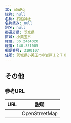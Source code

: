 ```yaml
---
ID: m5uRq
総称: null
名称: 石船神社
名称読み: null
別名: null
都道府県: 茨城県
区域: 小美玉市
緯度: 36.2424828
経度: 140.361005
郵便番号: 3190107
住所: 茨城県小美玉市小岩戸１２７０
---
```


## その他

### 参考URL

| URL | 説明          |
| --- | ------------- |
|     | OpenStreetMap |
